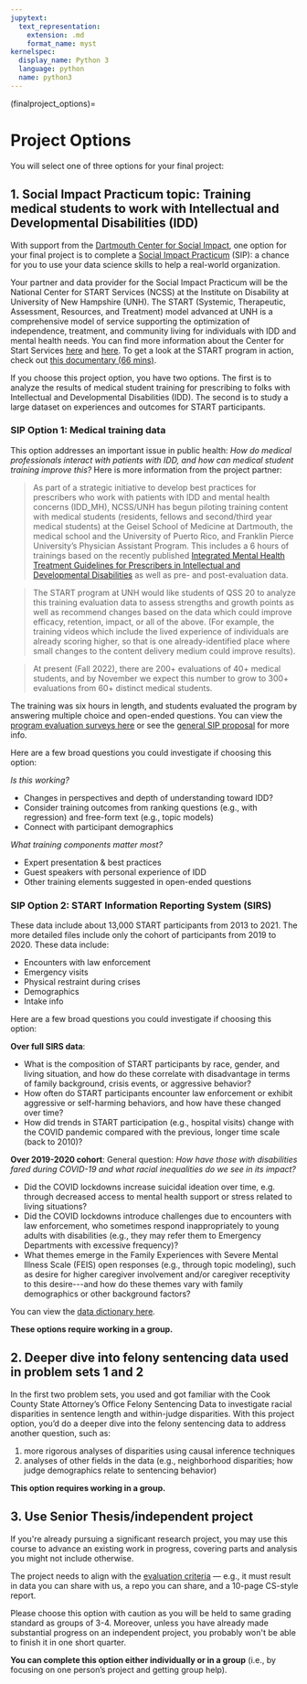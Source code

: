 ```yaml
---
jupytext:
  text_representation:
    extension: .md
    format_name: myst
kernelspec:
  display_name: Python 3
  language: python
  name: python3
---
```


(finalproject_options)=

# Project Options

You will select one of three options for your final project:


## 1. Social Impact Practicum topic: Training medical students to work with Intellectual and Developmental Disabilities (IDD)

With support from the [Dartmouth Center for Social Impact](https://students.dartmouth.edu/social-impact/), one option for your final project is to complete a [Social Impact Practicum](https://students.dartmouth.edu/social-impact/programs-initiatives/students/social-impact-practicums-sips) (SIP): a chance for you to use your data science skills to help a real-world organization. 

Your partner and data provider for the Social Impact Practicum will be the National Center for START Services (NCSS) at the Institute on Disability at University of New Hampshire (UNH). The START (Systemic, Therapeutic, Assessment, Resources, and Treatment) model advanced at UNH is a comprehensive model of service supporting the optimization of independence, treatment, and community living for individuals with IDD and mental health needs. You can find more information about the Center for Start Services [here](https://centerforstartservices.org/) and [here](https://iod.unh.edu/projects/center-start-services). To get a look at the START program in action, check out [this documentary (66 mins)](https://centerforstartservices.org/START-film).

If you choose this project option, you have two options. The first is to analyze the results of medical student training for prescribing to folks with Intellectual and Developmental Disabilities (IDD). The second is to study a large dataset on experiences and outcomes for START participants.

### SIP Option 1: Medical training data

This option addresses an important issue in public health: *How do medical professionals interact with patients with IDD, and how can medical student training improve this?* Here is more information from the project partner:

> As part of a strategic initiative to develop best practices for prescribers who work with patients with IDD and mental health concerns (IDD_MH), NCSS/UNH has begun piloting training content with medical students (residents, fellows and second/third year medical students) at the Geisel School of Medicine at Dartmouth, the medical school and the University of Puerto Rico, and Franklin Pierce University’s Physician Assistant Program.  This includes a 6 hours of trainings based on the recently published [Integrated Mental Health Treatment Guidelines for Prescribers in Intellectual and Developmental Disabilities](https://centerforstartservices.org/IDD-MH-Prescribing-Guidelines) as well as pre- and post-evaluation data.

> The START program at UNH would like students of QSS 20 to analyze this training evaluation data to assess strengths and growth points as well as recommend changes based on the data which could improve efficacy, retention, impact, or all of the above.  (For example, the training videos which include the lived experience of individuals are already scoring higher, so that is one already-identified place where small changes to the content delivery medium could improve results).

> At present (Fall 2022), there are 200+ evaluations of 40+ medical students, and by November we expect this number to grow to 300+ evaluations from 60+ distinct medical students.

The training was six hours in length, and students evaluated the program by answering multiple choice and open-ended questions. You can view the [program evaluation surveys here](https://drive.google.com/drive/folders/1csAgglJta0Nbriyl358LKBwecVgKlbwb?usp=sharing) or see the [general SIP proposal](https://docs.google.com/document/d/1zctCWNn5S3PaZGCyKkKo0lnMBxiYUiDv/edit?usp=sharing&ouid=106209867651452643666&rtpof=true&sd=true) for more info.

Here are a few broad questions you could investigate if choosing this option: 

_Is this working?_

* Changes in perspectives and depth of understanding toward IDD?
* Consider training outcomes from ranking questions (e.g., with regression) and free-form text (e.g., topic models)
* Connect with participant demographics

_What training components matter most?_

* Expert presentation & best practices
* Guest speakers with personal experience of IDD
* Other training elements suggested in open-ended questions


### SIP Option 2: START Information Reporting System (SIRS)

These data include about 13,000 START participants from 2013 to 2021. The more detailed files include only the cohort of participants from 2019 to 2020. These data include: 
* Encounters with law enforcement
* Emergency visits
* Physical restraint during crises
* Demographics
* Intake info

Here are a few broad questions you could investigate if choosing this option: 

**Over full SIRS data**:
* What is the composition of START participants by race, gender, and living situation, and how do these correlate with disadvantage in terms of family background, crisis events, or aggressive behavior?
* How often do START participants encounter law enforcement or exhibit aggressive or self-harming behaviors, and how have these changed over time? 
* How did trends in START participation (e.g., hospital visits) change with the COVID pandemic compared with the previous, longer time scale (back to 2010)?

**Over 2019-2020 cohort**:
General question: *How have those with disabilities fared during COVID-19 and what racial inequalities do we see in its impact?*
* Did the COVID lockdowns increase suicidal ideation over time, e.g. through decreased access to mental health support or stress related to living situations?
* Did the COVID lockdowns introduce challenges due to encounters with law enforcement, who sometimes respond inappropriately to young adults with disabilities (e.g., they may refer them to Emergency Departments with excessive frequency)?
* What themes emerge in the Family Experiences with Severe Mental Illness Scale (FEIS) open responses (e.g., through topic modeling), such as desire for higher caregiver involvement and/or caregiver receptivity to this desire---and how do these themes vary with family demographics or other background factors?

You can view the [data dictionary here](https://docs.google.com/spreadsheets/d/1HV5kl3IOzWen91LkHBcFZi3so_angRf8/edit?usp=sharing&ouid=106209867651452643666&rtpof=true&sd=true). 

**These options require working in a group.**


## 2. Deeper dive into felony sentencing data used in problem sets 1 and 2

In the first two problem sets, you used and got familiar with the Cook County State Attorney’s Office Felony Sentencing Data to investigate racial disparities in sentence length and within-judge disparities. With this project option, you’d do a deeper dive into the felony sentencing data to address another question, such as:
1. more rigorous analyses of disparities using causal inference techniques
2. analyses of other fields in the data (e.g., neighborhood disparities; how judge demographics relate to sentencing behavior)

**This option requires working in a group.**


## 3. Use Senior Thesis/independent project 

If you're already pursuing a significant research project, you may use this course to advance an existing work in progress, covering parts and analysis you might not include otherwise. 

The project needs to align with the [evaluation criteria](https://github.com/jhaber-zz/QSS20_public/blob/main/finalproj_guidelines/final_project_rubric.csv) — e.g., it must result in data you can share with us, a repo you can share, and a 10-page CS-style report.

Please choose this option with caution as you will be held to same grading standard as groups of 3-4. Moreover, unless you have already made substantial progress on an independent project, you probably won't be able to finish it in one short quarter.

**You can complete this option either individually or in a group** (i.e., by focusing on one person’s project and getting group help).